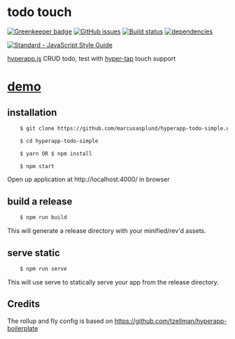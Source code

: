 # todo touch

[![Greenkeeper badge](https://badges.greenkeeper.io/marcusasplund/hyperapp-todo.svg)](https://greenkeeper.io/)
[![GitHub issues](https://img.shields.io/github/issues/marcusasplund/hyperapp-todo.svg)](https://github.com/marcusasplund/hyperapp-todo/issues)
[![Build status](https://travis-ci.org/marcusasplund/hyperapp-todo.svg?branch=master)](https://travis-ci.org/marcusasplund/hyperapp-todo)
[![dependencies](https://david-dm.org/marcusasplund/hyperapp-todo.svg)](https://david-dm.org/marcusasplund/hyperapp-todo)

[![Standard - JavaScript Style Guide](https://cdn.rawgit.com/feross/standard/master/badge.svg)](https://github.com/feross/standard)

[hyperapp.js](https://github.com/hyperapp/hyperapp) CRUD todo, test with [hyper-tap](https://github.com/rbiggs/hyper-tap) touch support

# [demo](https://pap.as/hyperapp/todotouch/)


## installation

````bash
    $ git clone https://github.com/marcusasplund/hyperapp-todo-simple.git

    $ cd hyperapp-todo-simple

    $ yarn OR $ npm install

    $ npm start
````

Open up application at http://localhost:4000/ in browser

## build a release

````bash
    $ npm run build

````
This will generate a release directory with your minified/rev'd assets.


## serve static

````bash
    $ npm run serve

````

This will use serve to statically serve your app from the release directory.

## Credits

The rollup and fly config is based on https://github.com/tzellman/hyperapp-boilerplate

